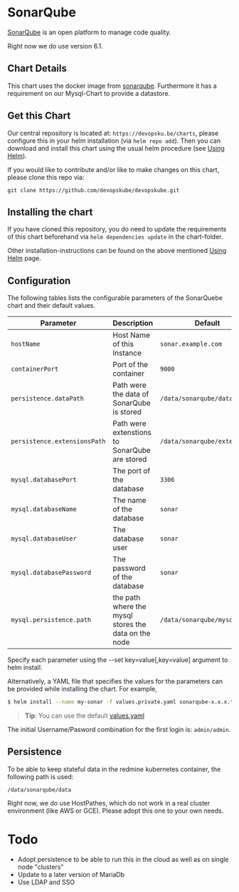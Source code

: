 # SonarQube

[SonarQube](http://www.sonarqube.org/) is an open platform to manage code quality.

Right now we do use version 6.1.

## Chart Details

This chart uses the docker image from [sonarqube](https://github.com/SonarSource/docker-sonarqube). Furthermore it has a requirement on our Mysql-Chart to provide a datastore.

## Get this Chart

Our central repository is located at: `https://devopsku.be/charts`, please configure this in your helm installation (via `helm repo add`). Then you can download and install this chart using the usual helm procedure (see [Using Helm](https://github.com/kubernetes/helm/blob/master/docs/using_helm.md)).

If you would like to contribute and/or like to make changes on this chart, please clone this repo via:

`git clone https://github.com/devopskube/devopskube.git`

## Installing the chart

If you have cloned this repository, you do need to update the requirements of this chart beforehand via `helm dependencies update` in the chart-folder.

Other installation-instructions can be found on the above mentioned [Using Helm](https://github.com/kubernetes/helm/blob/master/docs/using_helm.md) page.

## Configuration

The following tables lists the configurable parameters of the SonarQuebe chart and their default values.

|Parameter|Description|Default|
|---------|-----------|-------|
|`hostName`|Host Name of this Instance|`sonar.example.com`|
|`containerPort`|Port of the container|`9000`|
|`persistence.dataPath`|Path were the data of SonarQube is stored|`/data/sonarqube/data`|
|`persistence.extensionsPath`|Path were extenstions to SonarQube are stored|`/data/sonarqube/extensions`|
|`mysql.databasePort`|The port of the database|`3306`|
|`mysql.databaseName`|The name of the database|`sonar`|
|`mysql.databaseUser`|The database user|`sonar`|
|`mysql.databasePassword`|The password of the database|`sonar`|
|`mysql.persistence.path`|the path where the mysql stores the data on the  node|`/data/sonarqube/mysql`|

Specify each parameter using the --set key=value[,key=value] argument to helm install.

Alternatively, a YAML file that specifies the values for the parameters can be provided while installing the chart. For example,

```bash
$ helm install --name my-sonar -f values.private.yaml sonarqube-x.x.x.tgz
```

> **Tip**: You can use the default [values.yaml](values.yaml)

The initial Username/Pasword combination for the first login is: `admin/admin`.

## Persistence

To be able to keep stateful data in the redmine kubernetes container, the following path is used:

```
/data/sonarqube/data
```

Right now, we do use HostPathes, which do not work in a real cluster environment (like AWS or GCE). Please adopt this one to your own needs.

# Todo

* Adopt persistence to be able to run this in the cloud as well as on single node "clusters"
* Update to a later version of MariaDb
* Use LDAP and SSO
